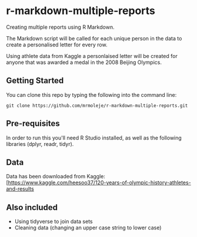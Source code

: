 # r-markdown-multiple-reports
Creating multiple reports using R Markdown. 

The Markdown script will be called for each unique person in the data to create a personalised letter for every row. 

Using athlete data from Kaggle a personlaised letter will be created for anyone that was awarded a medal in the 2008 Beijing Olympics.

## Getting Started

You can clone this repo by typing the following into the command line:
```
git clone https://github.com/mrmoleje/r-markdown-multiple-reports.git 
```
## Pre-requisites

In order to run this you'll need R Studio installed, as well as the following libraries (dplyr, readr, tidyr).

## Data

Data has been downloaded from Kaggle: [https://www.kaggle.com/heesoo37/120-years-of-olympic-history-athletes-and-results

## Also included 

* Using tidyverse to join data sets
* Cleaning data (changing an upper case string to lower case)

